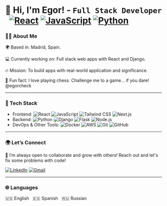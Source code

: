 # 👋 Hi, I'm Egor! - `Full Stack Developer` &nbsp; [![React](https://img.shields.io/badge/React-61DAFB?logo=react&logoColor=white&style=for-the-badge)](https://reactjs.org/) [![JavaScript](https://img.shields.io/badge/JavaScript-F7DF1E?logo=javascript&logoColor=black&style=for-the-badge)](https://developer.mozilla.org/en-US/docs/Web/JavaScript) [![Python](https://img.shields.io/badge/Python-3776AB?logo=python&logoColor=yellow&style=for-the-badge)](https://www.python.org/)

### 🧑‍💻 About Me


🌍 Based in: Madrid, Spain.

💻 Currently working on: Full stack web apps with React and Django.

🔥 Mission: To build apps with real-world application and significance.

👾 Fun fact: I love playing chess. Challenge me to a game... if you dare! @egorcheck

---

### 🧠 Tech Stack

- Frontend: ![React](https://img.shields.io/badge/React-61DAFB?style=flat&logo=react&logoColor=black) ![JavaScript](https://img.shields.io/badge/JavaScript-F7DF1E?style=flat&logo=javascript&logoColor=black) ![Tailwind CSS](https://img.shields.io/badge/Tailwind_CSS-38B2AC?style=flat&logo=tailwind-css&logoColor=white) ![Next.js](https://img.shields.io/badge/Next.js-000000?style=flat&logo=next.js&logoColor=white)
- Backend: ![Python](https://img.shields.io/badge/Python-3776AB?style=flat&logo=python&logoColor=white) ![Django](https://img.shields.io/badge/Django-092E20?style=flat&logo=django&logoColor=white) ![Flask](https://img.shields.io/badge/Flask-000000?style=flat&logo=flask&logoColor=white) ![Node.js](https://img.shields.io/badge/Node.js-339933?style=flat&logo=node.js&logoColor=white)
- DevOps & Other Tools: ![Docker](https://img.shields.io/badge/Docker-2496ED?style=flat&logo=docker&logoColor=white) ![AWS](https://img.shields.io/badge/AWS-232F3E?style=flat&logo=amazon-aws&logoColor=white) ![Git](https://img.shields.io/badge/Git-F05032?style=flat&logo=git&logoColor=white) ![GitHub](https://img.shields.io/badge/GitHub-181717?style=flat&logo=github&logoColor=white)


---

### 🌍 Let’s Connect

🚀 I’m always open to collaborate and grow with others! Reach out and let's fix some problems with code! 

[![LinkedIn](https://img.shields.io/badge/LinkedIn-%230077B5.svg?logo=linkedin&logoColor=white&style=for-the-badge)](https://www.linkedin.com/in/egor-ulybin/)
[![Gmail](https://img.shields.io/badge/Gmail-D14836?logo=gmail&logoColor=white&style=for-the-badge)](mailto:egorulybin@gmail.com)

---

### 🌐 Languages

🇺🇸 English &nbsp; 🇪🇸 Spanish &nbsp; 🇷🇺 Russian




